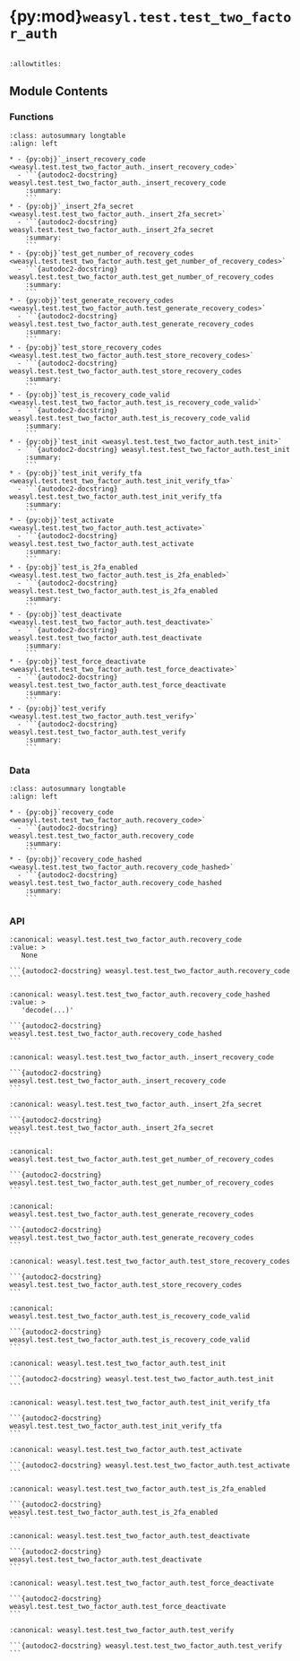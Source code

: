 # {py:mod}`weasyl.test.test_two_factor_auth`

```{py:module} weasyl.test.test_two_factor_auth
```

```{autodoc2-docstring} weasyl.test.test_two_factor_auth
:allowtitles:
```

## Module Contents

### Functions

````{list-table}
:class: autosummary longtable
:align: left

* - {py:obj}`_insert_recovery_code <weasyl.test.test_two_factor_auth._insert_recovery_code>`
  - ```{autodoc2-docstring} weasyl.test.test_two_factor_auth._insert_recovery_code
    :summary:
    ```
* - {py:obj}`_insert_2fa_secret <weasyl.test.test_two_factor_auth._insert_2fa_secret>`
  - ```{autodoc2-docstring} weasyl.test.test_two_factor_auth._insert_2fa_secret
    :summary:
    ```
* - {py:obj}`test_get_number_of_recovery_codes <weasyl.test.test_two_factor_auth.test_get_number_of_recovery_codes>`
  - ```{autodoc2-docstring} weasyl.test.test_two_factor_auth.test_get_number_of_recovery_codes
    :summary:
    ```
* - {py:obj}`test_generate_recovery_codes <weasyl.test.test_two_factor_auth.test_generate_recovery_codes>`
  - ```{autodoc2-docstring} weasyl.test.test_two_factor_auth.test_generate_recovery_codes
    :summary:
    ```
* - {py:obj}`test_store_recovery_codes <weasyl.test.test_two_factor_auth.test_store_recovery_codes>`
  - ```{autodoc2-docstring} weasyl.test.test_two_factor_auth.test_store_recovery_codes
    :summary:
    ```
* - {py:obj}`test_is_recovery_code_valid <weasyl.test.test_two_factor_auth.test_is_recovery_code_valid>`
  - ```{autodoc2-docstring} weasyl.test.test_two_factor_auth.test_is_recovery_code_valid
    :summary:
    ```
* - {py:obj}`test_init <weasyl.test.test_two_factor_auth.test_init>`
  - ```{autodoc2-docstring} weasyl.test.test_two_factor_auth.test_init
    :summary:
    ```
* - {py:obj}`test_init_verify_tfa <weasyl.test.test_two_factor_auth.test_init_verify_tfa>`
  - ```{autodoc2-docstring} weasyl.test.test_two_factor_auth.test_init_verify_tfa
    :summary:
    ```
* - {py:obj}`test_activate <weasyl.test.test_two_factor_auth.test_activate>`
  - ```{autodoc2-docstring} weasyl.test.test_two_factor_auth.test_activate
    :summary:
    ```
* - {py:obj}`test_is_2fa_enabled <weasyl.test.test_two_factor_auth.test_is_2fa_enabled>`
  - ```{autodoc2-docstring} weasyl.test.test_two_factor_auth.test_is_2fa_enabled
    :summary:
    ```
* - {py:obj}`test_deactivate <weasyl.test.test_two_factor_auth.test_deactivate>`
  - ```{autodoc2-docstring} weasyl.test.test_two_factor_auth.test_deactivate
    :summary:
    ```
* - {py:obj}`test_force_deactivate <weasyl.test.test_two_factor_auth.test_force_deactivate>`
  - ```{autodoc2-docstring} weasyl.test.test_two_factor_auth.test_force_deactivate
    :summary:
    ```
* - {py:obj}`test_verify <weasyl.test.test_two_factor_auth.test_verify>`
  - ```{autodoc2-docstring} weasyl.test.test_two_factor_auth.test_verify
    :summary:
    ```
````

### Data

````{list-table}
:class: autosummary longtable
:align: left

* - {py:obj}`recovery_code <weasyl.test.test_two_factor_auth.recovery_code>`
  - ```{autodoc2-docstring} weasyl.test.test_two_factor_auth.recovery_code
    :summary:
    ```
* - {py:obj}`recovery_code_hashed <weasyl.test.test_two_factor_auth.recovery_code_hashed>`
  - ```{autodoc2-docstring} weasyl.test.test_two_factor_auth.recovery_code_hashed
    :summary:
    ```
````

### API

````{py:data} recovery_code
:canonical: weasyl.test.test_two_factor_auth.recovery_code
:value: >
   None

```{autodoc2-docstring} weasyl.test.test_two_factor_auth.recovery_code
```

````

````{py:data} recovery_code_hashed
:canonical: weasyl.test.test_two_factor_auth.recovery_code_hashed
:value: >
   'decode(...)'

```{autodoc2-docstring} weasyl.test.test_two_factor_auth.recovery_code_hashed
```

````

````{py:function} _insert_recovery_code(userid)
:canonical: weasyl.test.test_two_factor_auth._insert_recovery_code

```{autodoc2-docstring} weasyl.test.test_two_factor_auth._insert_recovery_code
```
````

````{py:function} _insert_2fa_secret(user_id, tfa_secret_encrypted)
:canonical: weasyl.test.test_two_factor_auth._insert_2fa_secret

```{autodoc2-docstring} weasyl.test.test_two_factor_auth._insert_2fa_secret
```
````

````{py:function} test_get_number_of_recovery_codes()
:canonical: weasyl.test.test_two_factor_auth.test_get_number_of_recovery_codes

```{autodoc2-docstring} weasyl.test.test_two_factor_auth.test_get_number_of_recovery_codes
```
````

````{py:function} test_generate_recovery_codes()
:canonical: weasyl.test.test_two_factor_auth.test_generate_recovery_codes

```{autodoc2-docstring} weasyl.test.test_two_factor_auth.test_generate_recovery_codes
```
````

````{py:function} test_store_recovery_codes()
:canonical: weasyl.test.test_two_factor_auth.test_store_recovery_codes

```{autodoc2-docstring} weasyl.test.test_two_factor_auth.test_store_recovery_codes
```
````

````{py:function} test_is_recovery_code_valid()
:canonical: weasyl.test.test_two_factor_auth.test_is_recovery_code_valid

```{autodoc2-docstring} weasyl.test.test_two_factor_auth.test_is_recovery_code_valid
```
````

````{py:function} test_init()
:canonical: weasyl.test.test_two_factor_auth.test_init

```{autodoc2-docstring} weasyl.test.test_two_factor_auth.test_init
```
````

````{py:function} test_init_verify_tfa()
:canonical: weasyl.test.test_two_factor_auth.test_init_verify_tfa

```{autodoc2-docstring} weasyl.test.test_two_factor_auth.test_init_verify_tfa
```
````

````{py:function} test_activate()
:canonical: weasyl.test.test_two_factor_auth.test_activate

```{autodoc2-docstring} weasyl.test.test_two_factor_auth.test_activate
```
````

````{py:function} test_is_2fa_enabled()
:canonical: weasyl.test.test_two_factor_auth.test_is_2fa_enabled

```{autodoc2-docstring} weasyl.test.test_two_factor_auth.test_is_2fa_enabled
```
````

````{py:function} test_deactivate()
:canonical: weasyl.test.test_two_factor_auth.test_deactivate

```{autodoc2-docstring} weasyl.test.test_two_factor_auth.test_deactivate
```
````

````{py:function} test_force_deactivate()
:canonical: weasyl.test.test_two_factor_auth.test_force_deactivate

```{autodoc2-docstring} weasyl.test.test_two_factor_auth.test_force_deactivate
```
````

````{py:function} test_verify()
:canonical: weasyl.test.test_two_factor_auth.test_verify

```{autodoc2-docstring} weasyl.test.test_two_factor_auth.test_verify
```
````
